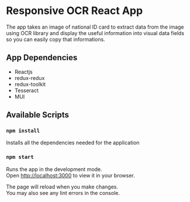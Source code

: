 # Responsive OCR React App

The app takes an image of national ID card to extract data from the image using OCR library and display the useful information into visual data fields so you can easily copy that informations.

## App Dependencies

- Reactjs
- redux-redux
- redux-toolkit
- Tesseract
- MUI

## Available Scripts

### `npm install`

Installs all the dependencies needed for the application

### `npm start`

Runs the app in the development mode.\
Open [http://localhost:3000](http://localhost:3000) to view it in your browser.

The page will reload when you make changes.\
You may also see any lint errors in the console.
